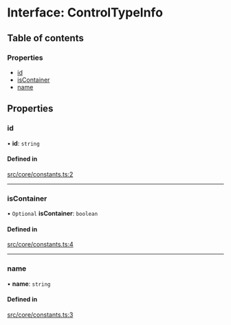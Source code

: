 # Interface: ControlTypeInfo

## Table of contents

### Properties

- [id](../wiki/ControlTypeInfo#id)
- [isContainer](../wiki/ControlTypeInfo#iscontainer)
- [name](../wiki/ControlTypeInfo#name)

## Properties

### id

• **id**: `string`

#### Defined in

[src/core/constants.ts:2](https://github.com/decisively-io/interview-sdk/blob/af9aa08fe36010caf4221082fb0b23e871b5758c/src/core/constants.ts#L2)

___

### isContainer

• `Optional` **isContainer**: `boolean`

#### Defined in

[src/core/constants.ts:4](https://github.com/decisively-io/interview-sdk/blob/af9aa08fe36010caf4221082fb0b23e871b5758c/src/core/constants.ts#L4)

___

### name

• **name**: `string`

#### Defined in

[src/core/constants.ts:3](https://github.com/decisively-io/interview-sdk/blob/af9aa08fe36010caf4221082fb0b23e871b5758c/src/core/constants.ts#L3)
